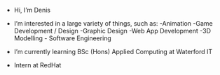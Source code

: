 - Hi, I’m Denis
- I’m interested in a large variety of things, such as: 
      -Animation
      -Game Development / Design
      -Graphic Design
      -Web App Development
      -3D Modelling
      - Software Engineering
      
- I’m currently learning BSc (Hons) Applied Computing at Waterford IT
- Intern at RedHat



